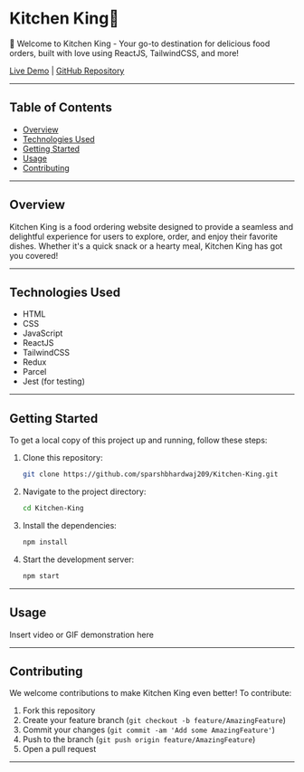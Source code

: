 # Kitchen King👑

🎉 Welcome to Kitchen King - Your go-to destination for delicious food orders, built with love using ReactJS, TailwindCSS, and more!

[Live Demo](https://kitchen-king.vercel.app/) | [GitHub Repository](https://github.com/sparshbhardwaj209/Kitchen-King)

---

## Table of Contents

- [Overview](#overview)
- [Technologies Used](#technologies-used)
- [Getting Started](#getting-started)
- [Usage](#usage)
- [Contributing](#contributing)

---

## Overview

Kitchen King is a food ordering website designed to provide a seamless and delightful experience for users to explore, order, and enjoy their favorite dishes. Whether it's a quick snack or a hearty meal, Kitchen King has got you covered!

---

## Technologies Used

- HTML
- CSS
- JavaScript
- ReactJS
- TailwindCSS
- Redux
- Parcel
- Jest (for testing)

---

## Getting Started

To get a local copy of this project up and running, follow these steps:

1. Clone this repository:

   ```bash
   git clone https://github.com/sparshbhardwaj209/Kitchen-King.git

2. Navigate to the project directory:

   ```bash
   cd Kitchen-King

3. Install the dependencies:

   ```bash
   npm install

4. Start the development server:

   ```bash
   npm start


---

## Usage

Insert video or GIF demonstration here

---


## Contributing

We welcome contributions to make Kitchen King even better! To contribute:

1. Fork this repository
2. Create your feature branch (`git checkout -b feature/AmazingFeature`)
3. Commit your changes (`git commit -am 'Add some AmazingFeature'`)
4. Push to the branch (`git push origin feature/AmazingFeature`)
5. Open a pull request

---
